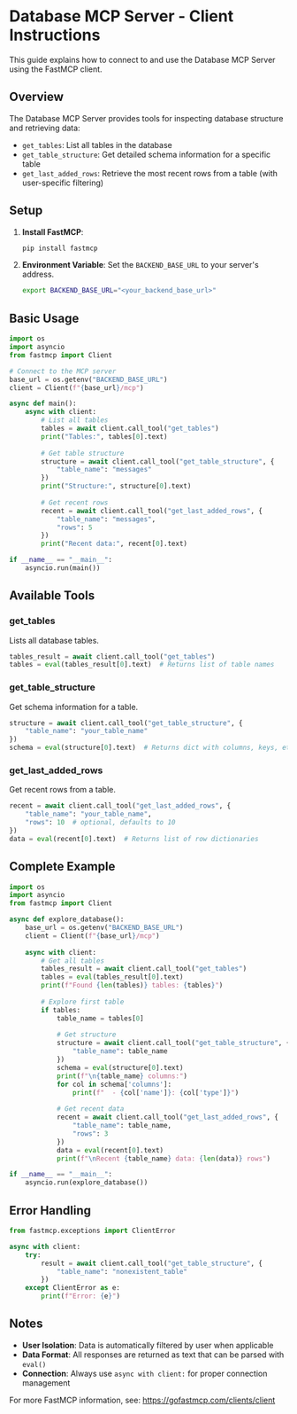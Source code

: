 # Database MCP Server - Client Instructions

This guide explains how to connect to and use the Database MCP Server using the FastMCP client.

## Overview

The Database MCP Server provides tools for inspecting database structure and retrieving data:

- `get_tables`: List all tables in the database
- `get_table_structure`: Get detailed schema information for a specific table
- `get_last_added_rows`: Retrieve the most recent rows from a table (with user-specific filtering)

## Setup

1. **Install FastMCP**:
   ```bash
   pip install fastmcp
   ```

2. **Environment Variable**:
   Set the `BACKEND_BASE_URL` to your server's address.
   ```bash
   export BACKEND_BASE_URL="<your_backend_base_url>"
   ```

## Basic Usage

```python
import os
import asyncio
from fastmcp import Client

# Connect to the MCP server
base_url = os.getenv("BACKEND_BASE_URL")
client = Client(f"{base_url}/mcp")

async def main():
    async with client:
        # List all tables
        tables = await client.call_tool("get_tables")
        print("Tables:", tables[0].text)
        
        # Get table structure
        structure = await client.call_tool("get_table_structure", {
            "table_name": "messages"
        })
        print("Structure:", structure[0].text)
        
        # Get recent rows
        recent = await client.call_tool("get_last_added_rows", {
            "table_name": "messages",
            "rows": 5
        })
        print("Recent data:", recent[0].text)

if __name__ == "__main__":
    asyncio.run(main())
```

## Available Tools

### get_tables
Lists all database tables.
```python
tables_result = await client.call_tool("get_tables")
tables = eval(tables_result[0].text)  # Returns list of table names
```

### get_table_structure
Get schema information for a table.
```python
structure = await client.call_tool("get_table_structure", {
    "table_name": "your_table_name"
})
schema = eval(structure[0].text)  # Returns dict with columns, keys, etc.
```

### get_last_added_rows
Get recent rows from a table.
```python
recent = await client.call_tool("get_last_added_rows", {
    "table_name": "your_table_name",
    "rows": 10  # optional, defaults to 10
})
data = eval(recent[0].text)  # Returns list of row dictionaries
```

## Complete Example

```python
import os
import asyncio
from fastmcp import Client

async def explore_database():
    base_url = os.getenv("BACKEND_BASE_URL")
    client = Client(f"{base_url}/mcp")
    
    async with client:
        # Get all tables
        tables_result = await client.call_tool("get_tables")
        tables = eval(tables_result[0].text)
        print(f"Found {len(tables)} tables: {tables}")
        
        # Explore first table
        if tables:
            table_name = tables[0]
            
            # Get structure
            structure = await client.call_tool("get_table_structure", {
                "table_name": table_name
            })
            schema = eval(structure[0].text)
            print(f"\n{table_name} columns:")
            for col in schema['columns']:
                print(f"  - {col['name']}: {col['type']}")
            
            # Get recent data
            recent = await client.call_tool("get_last_added_rows", {
                "table_name": table_name,
                "rows": 3
            })
            data = eval(recent[0].text)
            print(f"\nRecent {table_name} data: {len(data)} rows")

if __name__ == "__main__":
    asyncio.run(explore_database())
```

## Error Handling

```python
from fastmcp.exceptions import ClientError

async with client:
    try:
        result = await client.call_tool("get_table_structure", {
            "table_name": "nonexistent_table"
        })
    except ClientError as e:
        print(f"Error: {e}")
```

## Notes

- **User Isolation**: Data is automatically filtered by user when applicable
- **Data Format**: All responses are returned as text that can be parsed with `eval()`
- **Connection**: Always use `async with client:` for proper connection management

For more FastMCP information, see: https://gofastmcp.com/clients/client 